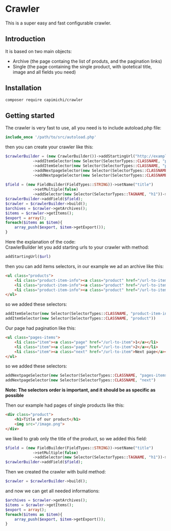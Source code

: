 # Crawler
This is a super easy and fast configurable crawler.

## Introduction
It is based on two main objects:

* Archive (the page containg the list of produts, and the pagination links)
* Single (the page containing the single product, with ipotetical title, image and all fields you need)

## Installation

```sh
composer require capimichi/crawler
```

## Getting started
The crawler is very fast to use, all you need is to include autoload.php file:
```php
include_once '/path/to/src/autoload.php'
```
then you can create your crawler like this:
```php
$crawlerBuilder = (new CrawlerBuilder())->addStartingUrl("http://example-archive.com/products")
            ->addItemSelector(new Selector(SelectorTypes::CLASSNAME, "product-item-info"))
            ->addItemSelector(new Selector(SelectorTypes::CLASSNAME, "product"))
            ->addNextpageSelector(new Selector(SelectorTypes::CLASSNAME, "pages-items"))
            ->addNextpageSelector(new Selector(SelectorTypes::CLASSNAME, "next"));
            
$field = (new FieldBuilder(FieldTypes::STRING))->setName("title")
            ->setMultiple(false)
            ->addSelector(new Selector(SelectorTypes::TAGNAME, "h1"))->build();
$crawlerBuilder->addField($field);
$crawler = $crawlerBuilder->build();
$archives = $crawler->getArchives();
$items = $crawler->getItems();
$export = array();
foreach($items as $item){
    array_push($export, $item->getExport());
}
```
Here the explanation of the code: <br>
CrawlerBuilder let you add starting urls to your crawler with method:
```php
addStartingUrl($url)
```
then you can add items selectors, in our example we ad an archive like this:
```html
<ul class="products">
    <li class="product-item-info"><a class="product" href="/url-to-item"></a>...</li>
    <li class="product-item-info"><a class="product" href="/url-to-item"></a>...</li>
    <li class="product-item-info"><a class="product" href="/url-to-item"></a>...</li>
</ul>
```
so we added these selectors:
```php
addItemSelector(new Selector(SelectorTypes::CLASSNAME, "product-item-info"))
addItemSelector(new Selector(SelectorTypes::CLASSNAME, "product"))
```
Our page had pagination like this:
```html
<ul class="pages-items">
    <li class="item"><a class="page" href="/url-to-item">1</a></li>
    <li class="item"><a class="page" href="/url-to-item">2</a></li>
    <li class="item"><a class="next" href="/url-to-item">Next page</a></li>
</ul>
```
so we added these selectors:
```php
addNextpageSelector(new Selector(SelectorTypes::CLASSNAME, "pages-items"))
addNextpageSelector(new Selector(SelectorTypes::CLASSNAME, "next")
```
<b>Note: The selectors order is important, and it should be as specific as possible</b>

Then our example had pages of single products like this:
```html
<div class="product">
    <h1>Title of our product</h1>
    <img src="/image.png">
</div> 
```
we liked to grab only the title of the product, so we added this field:
```php
$field = (new FieldBuilder(FieldTypes::STRING))->setName("title")
            ->setMultiple(false)
            ->addSelector(new Selector(SelectorTypes::TAGNAME, "h1"))->build();
$crawlerBuilder->addField($field);
```
Then we created the crawler with build method:
```php
$crawler = $crawlerBuilder->build();
```
and now we can get all needed informations:
```php
$archives = $crawler->getArchives();
$items = $crawler->getItems();
$export = array();
foreach($items as $item){
    array_push($export, $item->getExport());
}
```